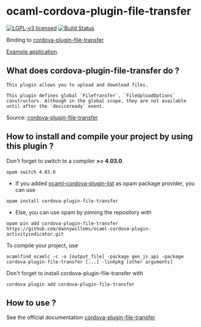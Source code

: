 # ocaml-cordova-plugin-file-transfer

[![LGPL-v3 licensed](https://img.shields.io/badge/license-LGPLv3-blue.svg)](https://raw.githubusercontent.com/dannywillems/ocaml-cordova-plugin-file-transfer/master/LICENSE)
[![Build Status](https://travis-ci.org/dannywillems/ocaml-cordova-plugin-file-transfer.svg?branch=master)](https://travis-ci.org/dannywillems/ocaml-cordova-plugin-file-transfer)

Binding to
[cordova-plugin-file-transfer](https://github.com/apache/cordova-plugin-file-transfer)

[Example
application](https://github.com/dannywillems/ocaml-cordova-plugin-file-transfer-example).

## What does cordova-plugin-file-transfer do ?

```
This plugin allows you to upload and download files.

This plugin defines global `FileTransfer`, `FileUploadOptions` constructors. Although in the global scope, they are not available until after the `deviceready` event.
```

Source: [cordova-plugin-file-transfer](https://github.com/apache/cordova-plugin-file-transfer)

## How to install and compile your project by using this plugin ?

Don't forget to switch to a compiler **>= 4.03.0**.
```Shell
opam switch 4.03.0
```

* If you added
[ocaml-cordova-plugin-list](https://github.com/dannywillems/ocaml-cordova-plugin-list)
as opam package provider, you can use
```
opam install cordova-plugin-file-transfer
```

* Else, you can use opam by pinning the repository with
```Shell
opam pin add cordova-plugin-file-transfer https://github.com/dannywillems/ocaml-cordova-plugin-activityindicator.git
```

To compile your project, use
```Shell
ocamlfind ocamlc -c -o [output_file] -package gen_js_api -package cordova-plugin-file-transfer [...] -linkpkg [other arguments]
```

Don't forget to install cordova-plugin-file-transfer with
```Shell
cordova plugin add cordova-plugin-file-transfer
```

## How to use ?

See the official documentation
[cordova-plugin-file-transfer](https://github.com/apache/cordova-plugin-file-transfer)
